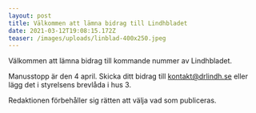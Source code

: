 ```yaml
---
layout: post
title: Välkommen att lämna bidrag till Lindhbladet
date: 2021-03-12T19:08:15.172Z
teaser: /images/uploads/linblad-400x250.jpeg
---
```

Välkommen att lämna bidrag till kommande nummer av Lindhbladet.

Manusstopp är den 4 april. Skicka ditt bidrag till [kontakt@drlindh.se](<mailto: kontakt@drlindh.se>) eller lägg det i styrelsens brevlåda i hus 3.

Redaktionen förbehåller sig rätten att välja vad som publiceras.